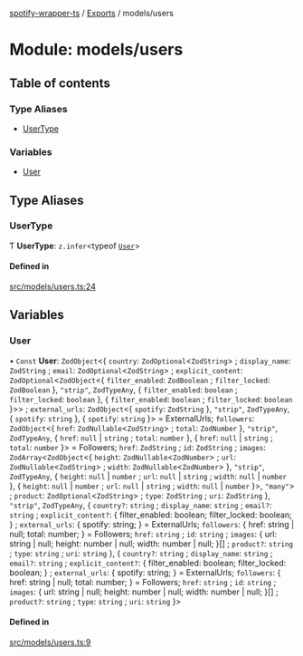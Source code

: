 [spotify-wrapper-ts](../README.md) / [Exports](../modules.md) / models/users

# Module: models/users

## Table of contents

### Type Aliases

- [UserType](models_users.md#usertype)

### Variables

- [User](models_users.md#user)

## Type Aliases

### UserType

Ƭ **UserType**: `z.infer`<typeof [`User`](models_users.md#user)\>

#### Defined in

[src/models/users.ts:24](https://github.com/XzavierDunn/spotify-wrapper-ts/blob/7ece3b9/src/models/users.ts#L24)

## Variables

### User

• `Const` **User**: `ZodObject`<{ `country`: `ZodOptional`<`ZodString`\> ; `display_name`: `ZodString` ; `email`: `ZodOptional`<`ZodString`\> ; `explicit_content`: `ZodOptional`<`ZodObject`<{ `filter_enabled`: `ZodBoolean` ; `filter_locked`: `ZodBoolean`  }, ``"strip"``, `ZodTypeAny`, { `filter_enabled`: `boolean` ; `filter_locked`: `boolean`  }, { `filter_enabled`: `boolean` ; `filter_locked`: `boolean`  }\>\> ; `external_urls`: `ZodObject`<{ `spotify`: `ZodString`  }, ``"strip"``, `ZodTypeAny`, { `spotify`: `string`  }, { `spotify`: `string`  }\> = ExternalUrls; `followers`: `ZodObject`<{ `href`: `ZodNullable`<`ZodString`\> ; `total`: `ZodNumber`  }, ``"strip"``, `ZodTypeAny`, { `href`: ``null`` \| `string` ; `total`: `number`  }, { `href`: ``null`` \| `string` ; `total`: `number`  }\> = Followers; `href`: `ZodString` ; `id`: `ZodString` ; `images`: `ZodArray`<`ZodObject`<{ `height`: `ZodNullable`<`ZodNumber`\> ; `url`: `ZodNullable`<`ZodString`\> ; `width`: `ZodNullable`<`ZodNumber`\>  }, ``"strip"``, `ZodTypeAny`, { `height`: ``null`` \| `number` ; `url`: ``null`` \| `string` ; `width`: ``null`` \| `number`  }, { `height`: ``null`` \| `number` ; `url`: ``null`` \| `string` ; `width`: ``null`` \| `number`  }\>, ``"many"``\> ; `product`: `ZodOptional`<`ZodString`\> ; `type`: `ZodString` ; `uri`: `ZodString`  }, ``"strip"``, `ZodTypeAny`, { `country?`: `string` ; `display_name`: `string` ; `email?`: `string` ; `explicit_content?`: { filter\_enabled: boolean; filter\_locked: boolean; } ; `external_urls`: { spotify: string; } = ExternalUrls; `followers`: { href: string \| null; total: number; } = Followers; `href`: `string` ; `id`: `string` ; `images`: { url: string \| null; height: number \| null; width: number \| null; }[] ; `product?`: `string` ; `type`: `string` ; `uri`: `string`  }, { `country?`: `string` ; `display_name`: `string` ; `email?`: `string` ; `explicit_content?`: { filter\_enabled: boolean; filter\_locked: boolean; } ; `external_urls`: { spotify: string; } = ExternalUrls; `followers`: { href: string \| null; total: number; } = Followers; `href`: `string` ; `id`: `string` ; `images`: { url: string \| null; height: number \| null; width: number \| null; }[] ; `product?`: `string` ; `type`: `string` ; `uri`: `string`  }\>

#### Defined in

[src/models/users.ts:9](https://github.com/XzavierDunn/spotify-wrapper-ts/blob/7ece3b9/src/models/users.ts#L9)
